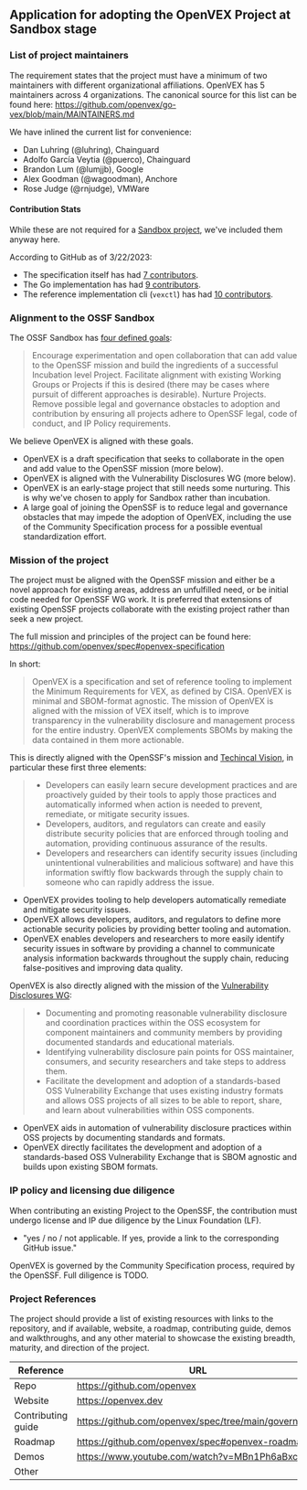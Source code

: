 ## Application for adopting the OpenVEX Project at Sandbox stage

### List of project maintainers
The requirement states that the project must have a minimum of two maintainers with different organizational affiliations.
OpenVEX has 5 maintainers across 4 organizations.
The canonical source for this list can be found here: https://github.com/openvex/go-vex/blob/main/MAINTAINERS.md

We have inlined the current list for convenience:

* Dan Luhring (@luhring), Chainguard
* Adolfo García Veytia (@puerco), Chainguard
* Brandon Lum (@lumjjb), Google
* Alex Goodman (@wagoodman), Anchore
* Rose Judge (@rnjudge), VMWare

#### Contribution Stats

While these are not required for a [Sandbox project](https://github.com/ossf/tac/blob/main/process/project-lifecycle.md#sandbox), we've included them anyway here.

According to GitHub as of 3/22/2023:
* The specification itself has had [7 contributors](https://github.com/openvex/spec/graphs/contributors).
* The Go implementation has had [9 contributors](https://github.com/openvex/go-vex/graphs/contributors).
* The reference implementation cli (`vexctl`) has had [10 contributors](https://github.com/openvex/vexctl/graphs/contributors).

### Alignment to the OSSF Sandbox

The OSSF Sandbox has [four defined goals](https://github.com/ossf/tac/blob/main/process/project-lifecycle.md#sandbox):

> Encourage experimentation and open collaboration that can add value to the OpenSSF mission and build the ingredients of a successful Incubation level Project.
> Facilitate alignment with existing Working Groups or Projects if this is desired (there may be cases where pursuit of different approaches is desirable).
> Nurture Projects.
> Remove possible legal and governance obstacles to adoption and contribution by ensuring all projects adhere to OpenSSF legal, code of conduct, and IP Policy requirements.

We believe OpenVEX is aligned with these goals.

* OpenVEX is a draft specification that seeks to collaborate in the open and add value to the OpenSSF mission (more below).
* OpenVEX is aligned with the Vulnerability Disclosures WG (more below).
* OpenVEX is an early-stage project that still needs some nurturing. This is why we've chosen to apply for Sandbox rather than incubation.
* A large goal of joining the OpenSSF is to reduce legal and governance obstacles that may impede the adoption of OpenVEX, including the use of the Community Specification process for a possible eventual standardization effort.

### Mission of the project

The project must be aligned with the OpenSSF mission and either be a novel approach for existing areas, address an unfulfilled need, or be initial code needed for OpenSSF WG work. It is preferred that extensions of existing OpenSSF projects collaborate with the existing project rather than seek a new project.

The full mission and principles of the project can be found here: https://github.com/openvex/spec#openvex-specification

In short:

> OpenVEX is a specification and set of reference tooling to implement the Minimum Requirements for VEX, as defined by CISA.
> OpenVEX is minimal and SBOM-format agnostic.
> The mission of OpenVEX is aligned with the mission of VEX itself, which is to improve transparency in the vulnerability disclosure and management process for the entire industry.
> OpenVEX complements SBOMs by making the data contained in them more actionable.

This is directly aligned with the OpenSSF's mission and [Techincal Vision](https://openssf.org/about/), in particular these first three elements:

> * Developers can easily learn secure development practices and are proactively guided by their tools to apply those practices and automatically informed when action is needed to prevent, remediate, or mitigate security issues.
> * Developers, auditors, and regulators can create and easily distribute security policies that are enforced through tooling and automation, providing continuous assurance of the results.
> * Developers and researchers can identify security issues (including unintentional vulnerabilities and malicious software) and have this information swiftly flow backwards through the supply chain to someone who can rapidly address the issue.

* OpenVEX provides tooling to help developers automatically remediate and mitigate security issues.
* OpenVEX allows developers, auditors, and regulators to define more actionable security policies by providing better tooling and automation.
* OpenVEX enables developers and researchers to more easily identify security issues in software by providing a channel to communicate analysis information backwards throughout the supply chain, reducing false-positives and improving data quality.

OpenVEX is also directly aligned with the mission of the [Vulnerability Disclosures WG](https://github.com/ossf/wg-vulnerability-disclosures#objective):

> * Documenting and promoting reasonable vulnerability disclosure and coordination practices within the OSS ecosystem for component maintainers and community members by providing documented standards and educational materials.
> * Identifying vulnerability disclosure pain points for OSS maintainer, consumers, and security researchers and take steps to address them.
> * Facilitate the development and adoption of a standards-based OSS Vulnerability Exchange that uses existing industry formats and allows OSS projects of all sizes to be able to report, share, and learn about vulnerabilities within OSS components.

* OpenVEX aids in automation of vulnerability disclosure practices within OSS projects by documenting standards and formats.
* OpenVEX directly facilitates the development and adoption of a standards-based OSS Vulnerability Exchange that is SBOM agnostic and builds upon existing SBOM formats.

### IP policy and licensing due diligence
When contributing an existing Project to the OpenSSF, the contribution must undergo license and IP due diligence by the Linux Foundation (LF).
  * "yes / no / not applicable. If yes, provide a link to the corresponding GitHub issue."

OpenVEX is governed by the Community Specification process, required by the OpenSSF.
Full diligence is TODO.
  
### Project References
The project should provide a list of existing resources with links to the repository, and if available, website, a roadmap, contributing guide, demos and walkthroughs, and any other material to showcase the existing breadth, maturity, and direction of the project.

| Reference          | URL |
|--------------------|-----|
| Repo               | https://github.com/openvex |
| Website            | https://openvex.dev |
| Contributing guide | https://github.com/openvex/spec/tree/main/governance |
| Roadmap            | https://github.com/openvex/spec#openvex-roadmap |
| Demos              | https://www.youtube.com/watch?v=MBn1Ph6aBxc |
| Other              |     |